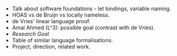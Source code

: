 - Talk about software foundations - let bindings, variable naming.
- HOAS vs de Bruijn vs locally nameless.
- de Vries' linear language proof.
- Amai Ahmed (L^3): possible goal (contrast with de Vries).
- *Research Goal*
- Table of similar language formalisations.
- Project, direction, related work.
